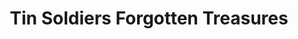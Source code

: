 ---
title: "Tin Soldiers Forgotten Treasures"
url: /virginia-beach/tin-soldiers-forgotten-treasures/
shop: Antiquitäten
---